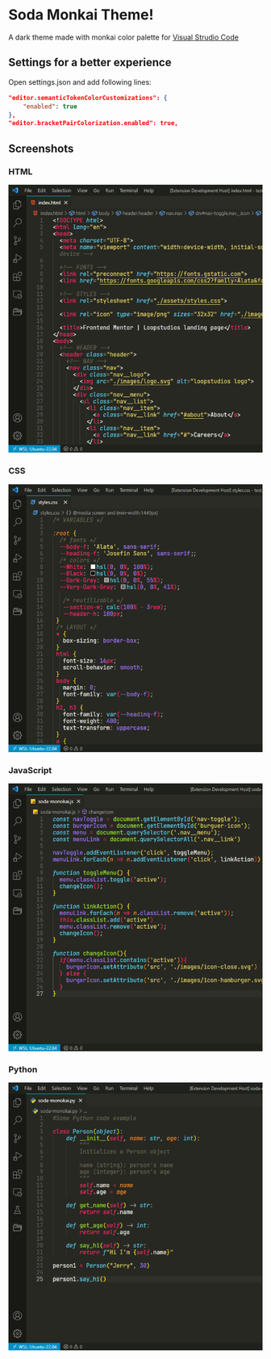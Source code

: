# Soda Monkai Theme!

A dark theme made with monkai color palette for [Visual Strudio Code](https://code.visualstudio.com/)

## Settings for a better experience

Open settings.json and add following lines:

```JSON
"editor.semanticTokenColorCustomizations": {
    "enabled": true
},
"editor.bracketPairColorization.enabled": true,

```

## Screenshots

### HTML

![HTML screenshot](https://raw.githubusercontent.com/Alejandro-44/soda-monokai-theme/main/screenshots/sodamonokai-html.png)

### CSS

![CSS screenshot](https://raw.githubusercontent.com/Alejandro-44/soda-monokai-theme/main/screenshots/sodamonokai-css.png)

### JavaScript

![JS screenshot](https://raw.githubusercontent.com/Alejandro-44/soda-monokai-theme/main/screenshots/sodamonokai-js.png)

### Python

![Python screenshot](https://raw.githubusercontent.com/Alejandro-44/soda-monokai-theme/main/screenshots/sodamonokai-py.png)
